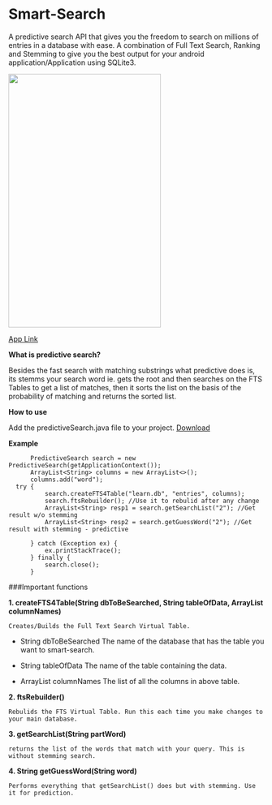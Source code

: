 # Smart-Search
A predictive search API that gives you the freedom to search on millions of entries in a database with ease.
A combination of Full Text Search, Ranking and Stemming to give you the best output for your android application/Application using SQLite3.

<img src="https://cloud.githubusercontent.com/assets/12914180/22394905/b0904936-e553-11e6-9b0e-9ca50af258c4.png" width="300" height="500">

[App Link](https://play.google.com/store/apps/details?id=gaurav.lookup)

**What is predictive search?**

Besides the fast search with matching substrings what predictive does is, its stemms your search word ie. gets the root and then searches on the FTS Tables to get a list of matches, then it sorts the list on the basis of the probability of matching and returns the sorted list.


**How to use**

Add the predictiveSearch.java file to your project. [Download](https://github.com/gauravat16/Smart-Search/archive/v1.0.zip)

**Example**

          PredictiveSearch search = new PredictiveSearch(getApplicationContext());
          ArrayList<String> columns = new ArrayList<>();
          columns.add("word");
      try {
              search.createFTS4Table("learn.db", "entries", columns);
              search.ftsRebuilder(); //Use it to rebulid after any change
              ArrayList<String> resp1 = search.getSearchList("2"); //Get result w/o stemming
              ArrayList<String> resp2 = search.getGuessWord("2"); //Get result with stemming - predictive

          } catch (Exception ex) {
              ex.printStackTrace();
          } finally {
              search.close();
          }



###Important functions

**1. createFTS4Table(String dbToBeSearched, String tableOfData, ArrayList<String> columnNames)**

    Creates/Builds the Full Text Search Virtual Table.

 * String dbToBeSearched
         The name of the database that has the table you want to smart-search.

 * String tableOfData
         The name of the table containing the data.

 * ArrayList<String> columnNames
         The list of all the columns in above table.
       
**2. ftsRebuilder()**

    Rebulids the FTS Virtual Table. Run this each time you make changes to your main database.
   
**3. getSearchList(String partWord)**

    returns the list of the words that match with your query. This is without stemming search.
   
**4. String getGuessWord(String word)**
   
    Performs everything that getSearchList() does but with stemming. Use it for prediction.
   

   
   
